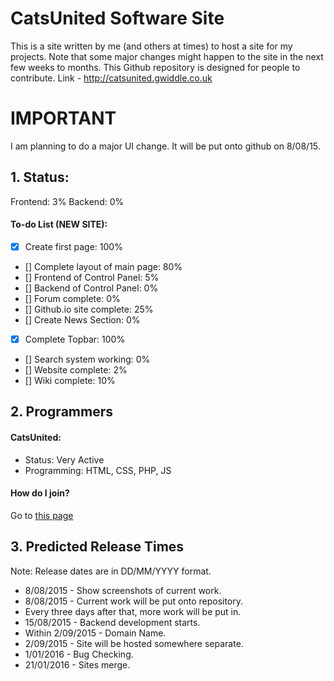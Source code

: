 # CatsUnited Software Site
This is a site written by me (and others at times) to host a site for my projects. Note that some major changes might happen to the site in the next few weeks to months. This Github repository is designed for people to contribute.
Link - http://catsunited.gwiddle.co.uk

# IMPORTANT

I am planning to do a major UI change. It will be put onto github on 8/08/15.

## 1. Status:
Frontend: 3%
Backend: 0%
#### To-do List (NEW SITE):
- [x] Create first page: 100%
- [] Complete layout of main page: 80%
 - [] Frontend of Control Panel: 5%
 - [] Backend of Control Panel: 0%
- [] Forum complete: 0%
- [] Github.io site complete: 25%
- [] Create News Section: 0%
- [x] Complete Topbar: 100%
- [] Search system working: 0%
- [] Website complete: 2%
- [] Wiki complete: 10%

## 2. Programmers

#### CatsUnited:
* Status: Very Active
* Programming: HTML, CSS, PHP, JS

#### How do I join?
Go to [this page](https://github.com/CatsUnitedComputers/Cats-Site/issues/3)

## 3. Predicted Release Times

Note: Release dates are in DD/MM/YYYY format.
- 8/08/2015 - Show screenshots of current work.
- 8/08/2015 - Current work will be put onto repository.
- Every three days after that, more work will be put in.
- 15/08/2015 - Backend development starts.
- Within 2/09/2015 - Domain Name.
- 2/09/2015 - Site will be hosted somewhere separate.
- 1/01/2016 - Bug Checking.
- 21/01/2016 - Sites merge.
